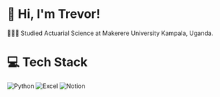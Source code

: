 # 👋 Hi, I'm Trevor!
<!-- //👩🏻‍💻 Actuarial Analyst sharing about my journey and learnings in Actuarial Science, Data Science and Insurance<br/> 
// 💭 Currently working as an Actuarial Associate, Sanlam Life Uganda(https://www.sanlam.co.za/uganda/personal/Pages/life-insurance.aspx)!<br/>
-->
👩🏻‍🎓 Studied Actuarial Science at Makerere University Kampala, Uganda.<br/>


<!-- GitHub stats from https://github.com/anuraghazra/github-readme-stats 
![](https://github-readme-stats.vercel.app/api?username=xsol05&theme=radical&hide_border=false&include_all_commits=true&count_private=true)<br/>
-->


# 💻 Tech Stack
<!-- Badges from https://github.com/Ileriayo/markdown-badges -->
![Python](https://img.shields.io/badge/python-3670A0?style=for-the-badge&logo=python&logoColor=ffdd54)
![Excel](https://img.shields.io/badge/excel-%23E34F26.svg?style=for-the-badge&logo=html5&logoColor=white)
![Notion](https://img.shields.io/badge/Notion-%23000000.svg?style=for-the-badge&logo=notion&logoColor=white)


